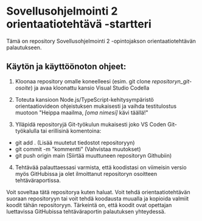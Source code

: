 # Sovellusohjelmointi 2 orientaatiotehtävä -startteri

Tämä on repository Sovellusohjelmointi 2 -opintojakson orientaatiotehtävän palautukseen. 

## Käytön ja käyttöönoton ohjeet:

1. Kloonaa repository omalle koneelleesi (esim. git clone *repositoryn_git-osoite*) ja avaa kloonattu kansio Visual Studio Codella

2. Toteuta kansioon Node.js/TypeScript-kehitysympäristö orientaatiovideon ohjeistuksen mukaisesti ja vaihda testitulostus muotoon "Heippa maailma, *[oma nimesi]* kävi täällä!"

3. Ylläpidä repositoryjä Git-työkulun mukaisesti joko VS Coden Git-työkalulla tai erillisinä komentoina:

- git add . (Lisää muutetut tiedostot repositoryyn)
- git commit -m "kommentti" (Vahvistaa muutokset)
- git push origin main (Siirtää muuttuneen repositoryn Githubiin)

4. Tehtävää palauttaessasi varmista, että koodistasi on viimeisin versio myös GitHubissa ja olet ilmoittanut repositoryn osoitteen tehtäväraportissa.

Voit soveltaa tätä repositorya kuten haluat. Voit tehdä orientaatiotehtävän suoraan repositoryyn tai voit tehdä koodausta muualla ja kopioida valmiit koodit tähän repositoryyn. Tärkeintä on, että koodit ovat opettajan luettavissa GitHubissa tehtäväraportin palautuksen yhteydessä.
